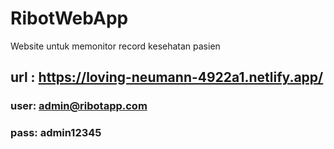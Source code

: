 # RibotWebApp
Website untuk memonitor record kesehatan pasien 
## url : https://loving-neumann-4922a1.netlify.app/
### user: admin@ribotapp.com
### pass: admin12345
